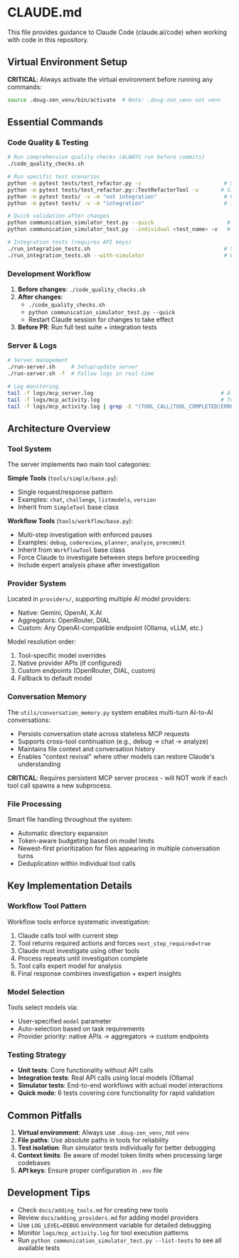 # CLAUDE.md

This file provides guidance to Claude Code (claude.ai/code) when working with code in this repository.

## Virtual Environment Setup

**CRITICAL**: Always activate the virtual environment before running any commands:
```bash
source .doug-zen_venv/bin/activate  # Note: .doug-zen_venv not venv
```

## Essential Commands

### Code Quality & Testing

```bash
# Run comprehensive quality checks (ALWAYS run before commits)
./code_quality_checks.sh

# Run specific test scenarios
python -m pytest tests/test_refactor.py -v                          # Single test file
python -m pytest tests/test_refactor.py::TestRefactorTool -v       # Single test class
python -m pytest tests/ -v -m "not integration"                     # Unit tests only
python -m pytest tests/ -v -m "integration"                         # Integration tests only

# Quick validation after changes
python communication_simulator_test.py --quick                       # 6 essential tests
python communication_simulator_test.py --individual <test_name> -v   # Debug specific test

# Integration tests (requires API keys)
./run_integration_tests.sh                                          # Standard
./run_integration_tests.sh --with-simulator                         # With simulator tests
```

### Development Workflow

1. **Before changes**: `./code_quality_checks.sh`
2. **After changes**: 
   - `./code_quality_checks.sh`
   - `python communication_simulator_test.py --quick`
   - Restart Claude session for changes to take effect
3. **Before PR**: Run full test suite + integration tests

### Server & Logs

```bash
# Server management
./run-server.sh     # Setup/update server
./run-server.sh -f  # Follow logs in real-time

# Log monitoring
tail -f logs/mcp_server.log                                        # All server activity
tail -f logs/mcp_activity.log                                      # Tool calls only
tail -f logs/mcp_activity.log | grep -E "(TOOL_CALL|TOOL_COMPLETED|ERROR)"
```

## Architecture Overview

### Tool System

The server implements two main tool categories:

**Simple Tools** (`tools/simple/base.py`):
- Single request/response pattern
- Examples: `chat`, `challenge`, `listmodels`, `version`
- Inherit from `SimpleTool` base class

**Workflow Tools** (`tools/workflow/base.py`):
- Multi-step investigation with enforced pauses
- Examples: `debug`, `codereview`, `planner`, `analyze`, `precommit`
- Inherit from `WorkflowTool` base class
- Force Claude to investigate between steps before proceeding
- Include expert analysis phase after investigation

### Provider System

Located in `providers/`, supporting multiple AI model providers:
- Native: Gemini, OpenAI, X.AI
- Aggregators: OpenRouter, DIAL
- Custom: Any OpenAI-compatible endpoint (Ollama, vLLM, etc.)

Model resolution order:
1. Tool-specific model overrides
2. Native provider APIs (if configured)
3. Custom endpoints (OpenRouter, DIAL, custom)
4. Fallback to default model

### Conversation Memory

The `utils/conversation_memory.py` system enables multi-turn AI-to-AI conversations:
- Persists conversation state across stateless MCP requests
- Supports cross-tool continuation (e.g., debug → chat → analyze)
- Maintains file context and conversation history
- Enables "context revival" where other models can restore Claude's understanding

**CRITICAL**: Requires persistent MCP server process - will NOT work if each tool call spawns a new subprocess.

### File Processing

Smart file handling throughout the system:
- Automatic directory expansion
- Token-aware budgeting based on model limits
- Newest-first prioritization for files appearing in multiple conversation turns
- Deduplication within individual tool calls

## Key Implementation Details

### Workflow Tool Pattern

Workflow tools enforce systematic investigation:
1. Claude calls tool with current step
2. Tool returns required actions and forces `next_step_required=true`
3. Claude must investigate using other tools
4. Process repeats until investigation complete
5. Tool calls expert model for analysis
6. Final response combines investigation + expert insights

### Model Selection

Tools select models via:
- User-specified `model` parameter
- Auto-selection based on task requirements
- Provider priority: native APIs → aggregators → custom endpoints

### Testing Strategy

- **Unit tests**: Core functionality without API calls
- **Integration tests**: Real API calls using local models (Ollama)
- **Simulator tests**: End-to-end workflows with actual model interactions
- **Quick mode**: 6 tests covering core functionality for rapid validation

## Common Pitfalls

1. **Virtual environment**: Always use `.doug-zen_venv`, not `venv`
2. **File paths**: Use absolute paths in tools for reliability
3. **Test isolation**: Run simulator tests individually for better debugging
4. **Context limits**: Be aware of model token limits when processing large codebases
5. **API keys**: Ensure proper configuration in `.env` file

## Development Tips

- Check `docs/adding_tools.md` for creating new tools
- Review `docs/adding_providers.md` for adding model providers
- Use `LOG_LEVEL=DEBUG` environment variable for detailed debugging
- Monitor `logs/mcp_activity.log` for tool execution patterns
- Run `python communication_simulator_test.py --list-tests` to see all available tests